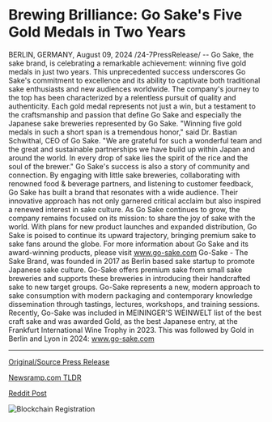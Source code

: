 # Brewing Brilliance: Go Sake's Five Gold Medals in Two Years

BERLIN, GERMANY, August 09, 2024 /24-7PressRelease/ -- Go Sake, the sake brand, is celebrating a remarkable achievement: winning five gold medals in just two years. This unprecedented success underscores Go Sake's commitment to excellence and its ability to captivate both traditional sake enthusiasts and new audiences worldwide.  The company's journey to the top has been characterized by a relentless pursuit of quality and authenticity. Each gold medal represents not just a win, but a testament to the craftsmanship and passion that define Go Sake and especially the Japanese sake breweries represented by Go Sake.  "Winning five gold medals in such a short span is a tremendous honor," said Dr. Bastian Schwithal, CEO of Go Sake. "We are grateful for such a wonderful team and the great and sustainable partnerships we have build up within Japan and around the world. In every drop of sake lies the spirit of the rice and the soul of the brewer."  Go Sake's success is also a story of community and connection. By engaging with little sake breweries, collaborating with renowned food & beverage partners, and listening to customer feedback, Go Sake has built a brand that resonates with a wide audience. Their innovative approach has not only garnered critical acclaim but also inspired a renewed interest in sake culture.  As Go Sake continues to grow, the company remains focused on its mission: to share the joy of sake with the world. With plans for new product launches and expanded distribution, Go Sake is poised to continue its upward trajectory, bringing premium sake to sake fans around the globe.  For more information about Go Sake and its award-winning products, please visit www.go-sake.com  Go-Sake - The Sake Brand, was founded in 2017 as Berlin based sake startup to promote Japanese sake culture. Go-Sake offers premium sake from small sake breweries and supports these breweries in introducing their handcrafted sake to new target groups. Go-Sake represents a new, modern approach to sake consumption with modern packaging and contemporary knowledge dissemination through tastings, lectures, workshops, and training sessions. Recently, Go-Sake was included in MEININGER'S WEINWELT list of the best craft sake and was awarded Gold, as the best Japanese entry, at the Frankfurt International Wine Trophy in 2023. This was followed by Gold in Berlin and Lyon in 2024: www.go-sake.com 

---

[Original/Source Press Release](https://www.24-7pressrelease.com/press-release/513246/brewing-brilliance-go-sakes-five-gold-medals-in-two-years)
                    

[Newsramp.com TLDR](None) 



[Reddit Post](https://www.reddit.com/r/AwardsAndRecognition/comments/1ente4u/go_sake_celebrates_unprecedented_success_with/) 



![Blockchain Registration](https://cdn.newsramp.app/24-7PressRelease/qrcode/248/9/tall6kRS.webp)